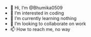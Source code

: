 - 👋 Hi, I’m @Bhumika0509
- 👀 I’m interested in coding
- 🌱 I’m currently learning nothing
- 💞️ I’m looking to collaborate on work
- 📫 How to reach me, no way

<!---
Bhumika0509/Bhumika0509 is a ✨ special ✨ repository because its `README.md` (this file) appears on your GitHub profile.
You can click the Preview link to take a look at your changes.
--->
